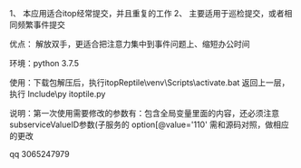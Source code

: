  
1、 本应用适合itop经常提交，并且重复的工作
2、 主要适用于巡检提交，或者相同频繁事件提交


优点： 解放双手，更适合把注意力集中到事件问题上、缩短办公时间


环境：python 3.7.5

使用：下载包解压后，执行itopReptile\venv\Scripts\activate.bat 返回上一层，执行 Include\py itoptile.py


说明：第一次使用需要修改的参数有：包含全局变量里面的内容，还必须注意  subserviceValueID参数(子服务的 option[@value='110' 需和源码对照，做相应的更改

qq 3065247979
